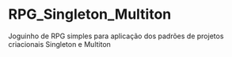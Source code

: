 # RPG_Singleton_Multiton
Joguinho de RPG simples para aplicação dos padrões de projetos criacionais Singleton e Multiton
